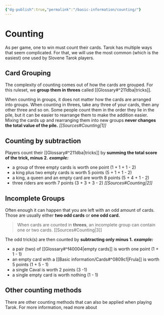 ```yaml
---
{"dg-publish":true,"permalink":"/basic-information/counting/"}
---
```


# Counting
As per game, one to win must count their cards. Tarok has multiple ways that seem complicated. For that, we will use the most common (which is the easiest) one used by Slovene Tarok players.

## Card Grouping
The complexity of counting comes out of how the cards are grouped. For this ruleset, we **group them in threes** called [[Glossary#^211dba\|tricks]].

When counting in groups, it does not matter how the cards are arranged into groups. When counting in threes, take any three of your cards, then any other three and so on. Some people count them in the order they lie in the pile, but it can be easier to rearrange them to make the addition easier. Mixing the cards up and rearranging them into new groups **never changes the total value of the pile.** *[[Sources#Counting\|1]]*

## Counting by subtraction
Players count their [[Glossary#^211dba\|tricks]] by **summing the total score of the trick, minus 2.**
***example:*** 
-   a group of three empty cards is worth one point (1 + 1 + 1 - 2)
-   a king plus two empty cards is worth 5 points (5 + 1 + 1 - 2)
-   a king, a queen and an empty card are worth 8 points (5 + 4 + 1 - 2)
-   three riders are worth 7 points (3 + 3 + 3 - 2)  *[[Sources#Counting\|2]]*

## Incomplete Groups
Often enough it can happen that you are left with an odd amount of cards. Those are usually either **two odd cards** or **one odd card.**
 >When cards are counted in **threes**, an incomplete group can contain one or two cards. [[Sources#Counting\|3]]

The odd trick(s) are then counted by **subtracting only minus 1.**
 ***example:***
 - a pair (two) of [[Glossary#^f40004\|empty cards]] is worth one point (1 + 1 - 1)
 - an empty card with a [[Basic information/Cards#^0809c1\|Frula]] is worth 5 points (1 + 5 - 1)
 - a single Caval is worth 2 points (3 -1)
 - a single empty card is worth nothing (1 - 1)

## Other counting methods
There are other counting methods that can also be applied when playing Tarok. For more information, read more about 
